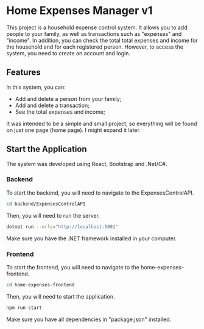 # Home Expenses Manager v1
This project is a household expense control system. It allows you to add people to your family, as well as transactions such as "expenses" and "income". In addition, you can check the total total expenses and income for the household and for each registered person. However, to access the system, you need to create an account and login.
 
## Features
In this system, you can:
- Add and delete a person from your family;
- Add and delete a transaction;
- See the total expenses and income;

It was intended to be a simple and small project, so everything will be found on just one page (home page). I might expand it later.

## Start the Application
The system was developed using React, Bootstrap and .Net/C#.
### Backend
To start the backend, you will need to navigate to the ExpensesControlAPI.
  ``` bash
cd backend/ExpensesControlAPI
````

Then, you will need to run the server.
  ``` bash
dotnet run --urls="http://localhost:5001"
````

Make sure you have the .NET framework installed in your computer.

### Frontend
To start the frontend, you will need to navigate to the home-expenses-frontend.
  ``` bash
cd home-expenses-frontend
````

Then, you will need to start the application.
  ``` bash
npm run start
````

Make sure you have all dependencies in "package.json" installed.

